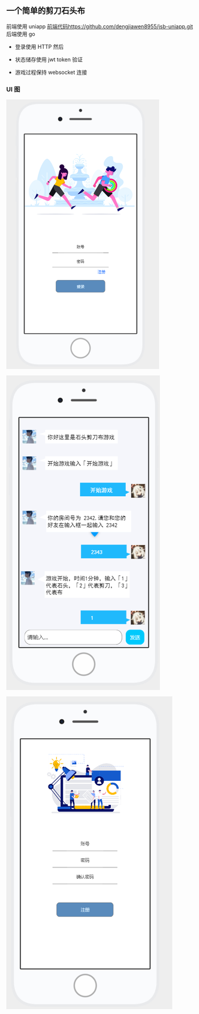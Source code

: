 ## 一个简单的剪刀石头布
前端使用 uniapp [前端代码https://github.com/dengjiawen8955/jsb-uniapp.git](https://github.com/dengjiawen8955/jsb-uniapp.git)
后端使用 go

* 登录使用 HTTP 然后

* 状态储存使用 jwt token  验证

* 游戏过程保持 websocket 连接

### UI 图

![image-20210404223042061](README.assets/image-20210404223042061.png)

![image-20210404223106271](README.assets/image-20210404223106271.png)

![image-20210404223121055](README.assets/image-20210404223121055.png)